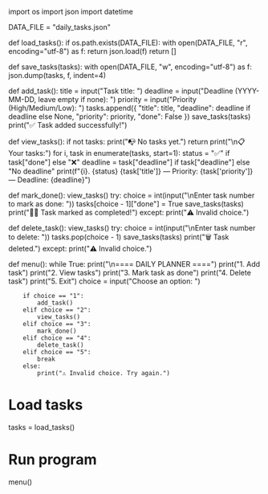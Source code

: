 import os
import json
import datetime

DATA_FILE = "daily_tasks.json"

def load_tasks():
    if os.path.exists(DATA_FILE):
        with open(DATA_FILE, "r", encoding="utf-8") as f:
            return json.load(f)
    return []

def save_tasks(tasks):
    with open(DATA_FILE, "w", encoding="utf-8") as f:
        json.dump(tasks, f, indent=4)

def add_task():
    title = input("Task title: ")
    deadline = input("Deadline (YYYY-MM-DD, leave empty if none): ")
    priority = input("Priority (High/Medium/Low): ")
    tasks.append({
        "title": title,
        "deadline": deadline if deadline else None,
        "priority": priority,
        "done": False
    })
    save_tasks(tasks)
    print("✅ Task added successfully!")

def view_tasks():
    if not tasks:
        print("📭 No tasks yet.")
        return
    print("\n📋 Your tasks:")
    for i, task in enumerate(tasks, start=1):
        status = "✅" if task["done"] else "❌"
        deadline = task["deadline"] if task["deadline"] else "No deadline"
        print(f"{i}. {status} {task['title']} — Priority: {task['priority']} — Deadline: {deadline}")

def mark_done():
    view_tasks()
    try:
        choice = int(input("\nEnter task number to mark as done: "))
        tasks[choice - 1]["done"] = True
        save_tasks(tasks)
        print("🎯🎯 Task marked as completed!")
    except:
        print("⚠️ Invalid choice.")

def delete_task():
    view_tasks()
    try:
        choice = int(input("\nEnter task number to delete: "))
        tasks.pop(choice - 1)
        save_tasks(tasks)
        print("🗑 Task deleted.")
    except:
        print("⚠️ Invalid choice.")

def menu():
    while True:
        print("\n==== DAILY PLANNER ====")
        print("1. Add task")
        print("2. View tasks")
        print("3. Mark task as done")
        print("4. Delete task")
        print("5. Exit")
        choice = input("Choose an option: ")
        
        if choice == "1":
            add_task()
        elif choice == "2":
            view_tasks()
        elif choice == "3":
            mark_done()
        elif choice == "4":
            delete_task()
        elif choice == "5":
            break
        else:
            print("⚠️ Invalid choice. Try again.")

# Load tasks
tasks = load_tasks()

# Run program
menu()
